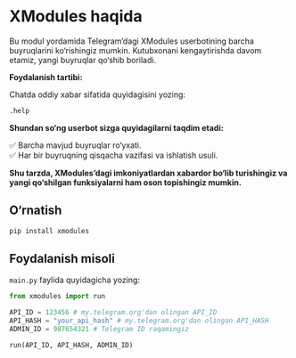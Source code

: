 # XModules haqida

Bu modul yordamida Telegram’dagi XModules userbotining barcha buyruqlarini ko‘rishingiz mumkin.
Kutubxonani kengaytirishda davom etamiz, yangi buyruqlar qo‘shib boriladi.

**Foydalanish tartibi:**

Chatda oddiy xabar sifatida quyidagisini yozing:

```bash
.help
```

**Shundan so‘ng userbot sizga quyidagilarni taqdim etadi:**

✅ Barcha mavjud buyruqlar ro‘yxati.  
✅ Har bir buyruqning qisqacha vazifasi va ishlatish usuli.

**Shu tarzda, XModules’dagi imkoniyatlardan xabardor bo‘lib turishingiz va yangi qo‘shilgan funksiyalarni ham oson topishingiz mumkin.**

## O‘rnatish
```bash
pip install xmodules
```

## Foydalanish misoli

`main.py` faylida quyidagicha yozing:

```python
from xmodules import run

API_ID = 123456 # my.telegram.org'dan olingan API_ID
API_HASH = "your_api_hash" # my.telegram.org'dan olingan API_HASH
ADMIN_ID = 987654321 # Telegram ID raqamingiz

run(API_ID, API_HASH, ADMIN_ID)
